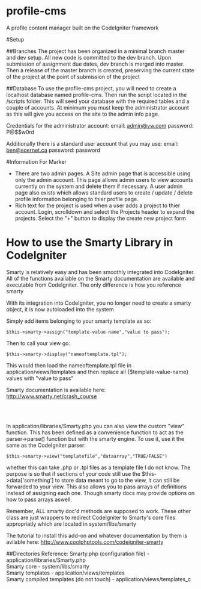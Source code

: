 # profile-cms
A profile content manager built on the CodeIgniter framework

#Setup

##Branches
The project has been organized in a minimal branch master and dev setup. All new code is committed to the dev
branch. Upon submission of assignment due dates, dev branch is merged into master. Then a release of the master branch
is created, preserving the current state of the project at the point of submission of the project

##Database
To use the profile-cms project, you will need to create a localhost database named profile-cms. Then run the script
located in the /scripts folder. This will seed your database with the required tables and a couple of accounts. At minimum
you must keep the administrator account as this will give you access on the site to the admin info page.

Credentials for the administrator account:
email: admin@vw.com
password: P@$$w0rd

Additionally there is a standard user account that you may use:
email: ben@soernet.ca
password: password

#Information For Marker
 - There are two admin pages. A Site admin page that is accessible using only the admin account. This page allows admin
 users to view accounts currently on the system and delete them if necessary. A user admin page also exists which allows
 standard users to create / update / delete profile information belonging to thier profile page.
  - Rich text for the project is used when a user adds a project to thier account. Login, scrolldown and select the Projects
  header to expand the projects. Select the "+" button to display the create new project form


# How to use the Smarty Library in CodeIgniter
Smarty is relatively easy and has been smoothly integrated into CodeIgniter. All of the functions available on the
Smarty documentation are available and executable from CodeIgniter. The only difference is how you reference smarty

With its integration into CodeIgniter, you no longer need to create a smarty object, it is now autoloaded into the system

Simply add items belonging to your smarty template as so:
````
$this->smarty->assign("template-value-name","value to pass");
````
Then to call your view go:
````
$this->smarty->display("nameoftemplate.tpl");
````
This would then load the nameoftemplate.tpl file in application/views/templates and then replace all {$template-value-name}
values with "value to pass"

Smarty documentation is available here: <a href="http://www.smarty.net/crash_course">http://www.smarty.net/crash_course</a>

<br><br>

In application/libraries/Smarty.php you can also view the custom "view" function. This has been defined as a convenience
function to act as the parser->parse() function but with the smarty engine. To use it, use it the same as the CodeIgniter
parser:
````
$this->smarty->view("templatefile","dataarray","TRUE/FALSE")
````
whether this can take .php or .tpl files as a template file I do not know. The purpose is so that if sections of your
code still use the $this->data['something'] to store data meant to go to the view, it can still be forwarded to your
view. This also allows you to pass arrays of definitions instead of assigning each one. Though smarty docs may provide
options on how to pass arrays aswell.

Remember, ALL smarty doc'd methods are supposed to work. These other class are
just wrappers to redirect CodeIgniter to Smarty's core files appropriatly which are located in system/libs/smarty

The tutorial to install this add-on and whatever documentation by them is avilable here:
<a href="http://www.coolphptools.com/codeigniter-smarty">http://www.coolphptools.com/codeigniter-smarty</a>

##Directories Reference:
Smarty.php (configuration file) - application/libraries/Smarty.php <br>
Smarty core - system/libs/smarty <br>
Smarty templates - application/views/templates <br>
Smarty compiled templates (do not touch) - application/views/templates_c <br>
